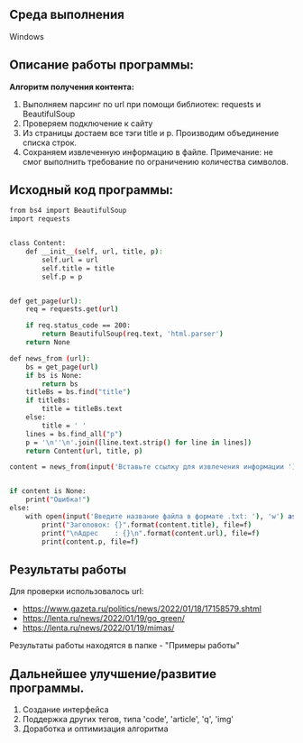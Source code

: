 ## Среда выполнения
Windows

## Описание работы программы:
**Алгоритм получения контента:**
1) Выполняем парсинг по url при помощи библиотек: requests и BeautifulSoup
2) Проверяем подключение к сайту
3) Из страницы достаем все тэги title и p. Производим объединение списка строк.
4) Сохраняем извлеченную информацию в файле.
Примечание: не смог выполнить требование по ограничению количества символов.

## Исходный код программы:
```sh
from bs4 import BeautifulSoup
import requests


class Content:
    def __init__(self, url, title, p):
        self.url = url
        self.title = title
        self.p = p


def get_page(url):
    req = requests.get(url)

    if req.status_code == 200:
        return BeautifulSoup(req.text, 'html.parser')
    return None

def news_from (url):
    bs = get_page(url)
    if bs is None:
        return bs
    titleBs = bs.find("title")
    if titleBs:
        title = titleBs.text
    else:
        title = ' '
    lines = bs.find_all("p")
    p = '\n''\n'.join([line.text.strip() for line in lines])
    return Content(url, title, p)

content = news_from(input('Вставьте ссылку для извлечения информации '))


if content is None:
    print("Ошибка!")
else:
    with open(input('Введите название файла в формате .txt: '), 'w') as f:
        print("Заголовок: {}".format(content.title), file=f)
        print("\nАдрес    : {}\n".format(content.url), file=f)
        print(content.p, file=f)
```

## Результаты работы
Для проверки использовалось url:
- https://www.gazeta.ru/politics/news/2022/01/18/17158579.shtml
- https://lenta.ru/news/2022/01/19/go_green/
- https://lenta.ru/news/2022/01/19/mimas/

Результаты работы находятся в папке - "Примеры работы"

## Дальнейшее улучшение/развитие программы.
1. Создание интерфейса
2. Поддержка других тегов, типа 'code', 'article', 'q', 'img'
3. Доработка и оптимизация алгоритма
